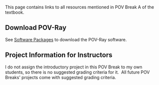 
This page contains links to all resources mentioned in POV Break A of the
textbook.

## Download POV-Ray

See [Software Packages](software-packages.md) to download the POV-Ray
software.

## Project Information for Instructors

I do not assign the introductory project in this POV Break to my own
students, so there is no suggested grading criteria for it.  All future POV
Breaks' projects come with suggested grading criteria.
